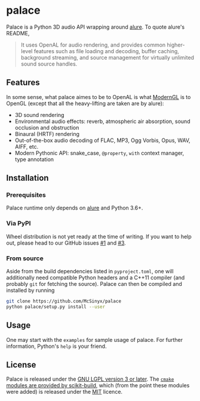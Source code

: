 # palace
Palace is a Python 3D audio API wrapping around [alure].
To quote alure's README,

> It uses OpenAL for audio rendering, and provides common higher-level features
> such as file loading and decoding, buffer caching, background streaming,
> and source management for virtually unlimited sound source handles.

## Features
In some sense, what palace aimes to be to OpenAL is what [ModernGL]
is to OpenGL (except that all the heavy-lifting are taken are by alure):

* 3D sound rendering
* Environmental audio effects: reverb, atmospheric air absorption,
  sound occlusion and obstruction
* Binaural (HRTF) rendering
* Out-of-the-box audio decoding of FLAC, MP3, Ogg Vorbis, Opus, WAV, AIFF, etc.
* Modern Pythonic API: snake_case, `@property`, `with` context manager,
  type annotation

## Installation
### Prerequisites
Palace runtime only depends on [alure] and Python 3.6+.

### Via PyPI
Wheel distribution is not yet ready at the time of writing.  If you want to
help out, please head to our GitHub issues [#1][GH-1] and [#3][GH-3].

### From source
Aside from the build dependencies listed in `pyproject.toml`, one will
additionally need compatible Python headers and a C++11 compiler (and probably
`git` for fetching the source).  Palace can then be compiled and installed
by running
```sh
git clone https://github.com/McSinyx/palace
python palace/setup.py install --user
```

## Usage
One may start with the `examples` for sample usage of palace.
For further information, Python's `help` is your friend.

## License
Palace is released under the [GNU LGPL version 3 or later][LGPLv3+].
The [`cmake` modules are provided by scikit-build][sk-cmake], which (from
the point these modules were added) is released under the [MIT] licence.

[alure]: https://github.com/kcat/alure
[ModernGL]: https://github.com/moderngl/moderngl
[Cython]: https://cython.org/
[GH-1]: https://github.com/McSinyx/palace/issues/1
[GH-3]: https://github.com/McSinyx/palace/issues/3
[LGPLv3+]: https://www.gnu.org/licenses/lgpl-3.0.en.html
[sk-cmake]: https://scikit-build.readthedocs.io/en/latest/cmake-modules.html
[MIT]: https://github.com/scikit-build/scikit-build/blob/master/LICENSE
